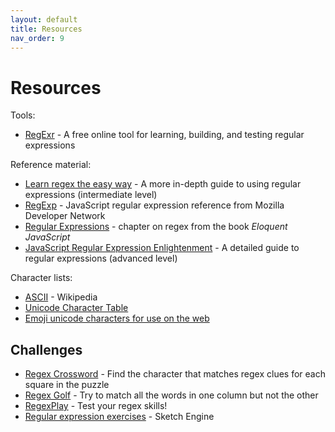 ```yaml
---
layout: default
title: Resources
nav_order: 9
---
```

# Resources

Tools:

* [RegExr](https://regexr.com/) - A free online tool for learning, building, and testing regular expressions

Reference material:

* [Learn regex the easy way](https://github.com/ziishaned/learn-regex) - A more in-depth guide to using regular expressions (intermediate level)
* [RegExp](https://developer.mozilla.org/en-US/docs/Web/JavaScript/Reference/Global_Objects/RegExp) - JavaScript regular expression reference from Mozilla Developer Network
* [Regular Expressions](https://eloquentjavascript.net/09_regexp.html) - chapter on regex from the book _Eloquent JavaScript_
* [JavaScript Regular Expression Enlightenment](http://codylindley.com/techpro/2013_05_14__javascript-regular-expression-/) - A detailed guide to regular expressions (advanced level)

Character lists:

* [ASCII](https://en.wikipedia.org/wiki/ASCII#Character_set) - Wikipedia
* [Unicode Character Table](https://unicode-table.com/en/)
* [Emoji unicode characters for use on the web](https://apps.timwhitlock.info/emoji/tables/unicode)

## Challenges

* [Regex Crossword](https://regexcrossword.com/) - Find the character that matches regex clues for each square in the puzzle
* [Regex Golf](https://alf.nu/RegexGolf) - Try to match all the words in one column but not the other
* [RegexPlay](http://play.inginf.units.it/#/) - Test your regex skills!
* [Regular expression exercises](https://regex.sketchengine.co.uk/) - Sketch Engine

